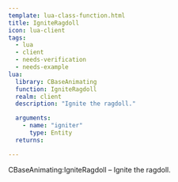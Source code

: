 ```yaml
---
template: lua-class-function.html
title: IgniteRagdoll
icon: lua-client
tags:
  - lua
  - client
  - needs-verification
  - needs-example
lua:
  library: CBaseAnimating
  function: IgniteRagdoll
  realm: client
  description: "Ignite the ragdoll."

  arguments:
    - name: "igniter"
      type: Entity
  returns:

---
```


<div class="lua__search__keywords">
CBaseAnimating:IgniteRagdoll &#x2013; Ignite the ragdoll.
</div>
